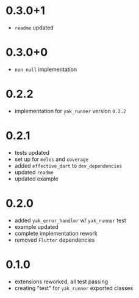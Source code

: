 # 0.3.0+1
- `readme` updated

# 0.3.0+0
- `non null` implementation

# 0.2.2
-  implementation for `yak_runner` version `0.2.2`

# 0.2.1
- tests updated
- set up for `melos` and `coverage`
- added `effective_dart` to `dev_dependencies`
- updated `readme`
- updated example

# 0.2.0
- added `yak_error_handler` w/ `yak_runner` test
- example updated
- complete implementation rework
- removed `Flutter` dependencies

# 0.1.0
- extensions reworked, all test passing
- creating "test" for `yak_runner` exported classes

